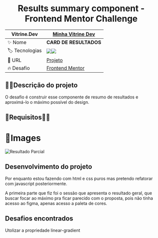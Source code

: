 <div align="center">
  
# Results summary component - Frontend Mentor Challenge
  
</div>

|  Vitrine.Dev |  [Minha Vitrine Dev](https://cursos.alura.com.br/vitrinedev/matheusporezeli)   |
| -------------  | --- |
| :sparkles: Nome        | **CARD DE RESULTADOS**
| :label: Tecnologias |   <img src="https://img.shields.io/badge/HTML5-E34F26?style=for-the-badge&logo=html5&logoColor=white"><img src="https://img.shields.io/badge/CSS3-1572B6?style=for-the-badge&logo=css3&logoColor=white">
| :rocket: URL         | [Projeto](https:/#)
| :fire: Desafio     | [Frontend Mentor](https://www.frontendmentor.io/challenges/results-summary-component-CE_K6s0maV)


## 👨‍🏫Descrição do projeto

O desafio é construir esse componente de resumo de resultados e aproximá-lo o máximo possível do design.

## 📝Requisitos🚧✅

# 📸Images
![Resultado Parcial](https://github.com/matheusporezeli/Results-summary-component/assets/112051389/8a1f3908-8a17-4545-9295-ee459fdac9a4)


## Desenvolvimento do projeto

Por enquanto estou fazendo com html e css puros mas pretendo refatorar com javascript posteriormente.

A primeira parte que fiz foi o sessão que apresenta o resultado geral, que buscar focar ao máximo pra ficar parecido com o proposta, pois não tinha acesso ao figma, apenas acesso a paleta de cores.

## Desafios encontrados

Utolizar a propriedade linear-gradient
